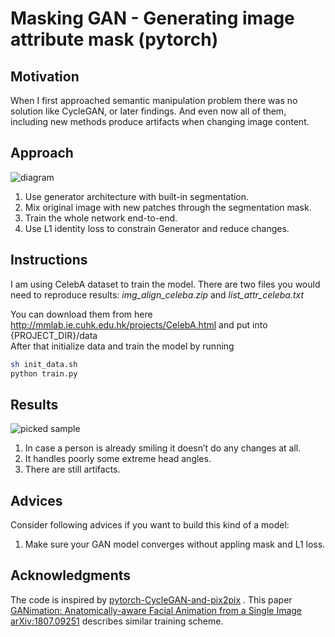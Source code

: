 # Masking GAN - Generating image attribute mask (pytorch)

## Motivation
When I first approached semantic manipulation problem there was no solution like CycleGAN, or later findings. And even now all of them, including new methods produce artifacts when changing image content.

## Approach
![diagram](images/mgan.png "Solution block diagram")

1. Use generator architecture with built-in segmentation.
2. Mix original image with new patches through the segmentation mask.
3. Train the whole network end-to-end.
4. Use L1 identity loss to constrain Generator and reduce changes.


## Instructions
I am using CelebA dataset to train the model. There are two files you would need to reproduce results: *img\_align\_celeba.zip* and *list\_attr\_celeba.txt*

You can download them from here http://mmlab.ie.cuhk.edu.hk/projects/CelebA.html and put into {PROJECT\_DIR}/data  
After that initialize data and train the model by running
```bash
sh init_data.sh
python train.py
```

## Results
![picked sample](images/faces-sample.png "Picked sample")
1. In case a person is already smiling it doesn’t do any changes at all.
2. It handles poorly some extreme head angles.
3. There are still artifacts.

## Advices
Consider following advices if you want to build this kind of a model:
1. Make sure your GAN model converges without appling mask and L1 loss.

## Acknowledgments
The code is inspired by [pytorch-CycleGAN-and-pix2pix](https://github.com/junyanz/pytorch-CycleGAN-and-pix2pix) . 
This paper [GANimation: Anatomically-aware Facial Animation from a Single Image arXiv:1807.09251](https://arxiv.org/abs/1807.09251) describes similar training scheme.
